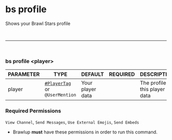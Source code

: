 # bs profile
Shows your Brawl Stars profile

<br>
<hr>
<br>

### bs profile <player\>
| PARAMETER      | TYPE                                                                                      | DEFAULT | REQUIRED  | DESCRIPTION                                        |
| -------------- | ----------------------------------------------------------------------------------------- | ------- | --------- | -------------------------------------------------- |
| player         | [`#PlayerTag`](https://alputv.medium.com/how-can-i-find-my-player-tag-in-brawl-stars-adf208e6a9d7) or `@UserMention`     |    Your player data     |         | The profile of this player data    |

### Required Permissions
`View Channel`, `Send Messages`, `Use External Emojis`, `Send Embeds`

* Brawlup **must** have these permissions in order to run this command.

